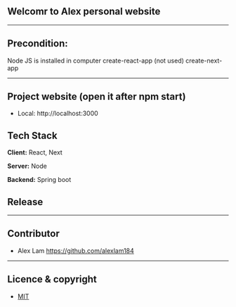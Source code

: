 


## Welcomr to Alex personal website



---
## Precondition:
Node JS is installed in computer
create-react-app  (not used)
create-next-app


---

## Project website (open it after npm start)
  - Local:            http://localhost:3000        


## Tech Stack

**Client:** React, Next

**Server:** Node

**Backend:** Spring boot

## Release


---
## Contributor
- Alex Lam <https://github.com/alexlam184>
---

## Licence & copyright
- [MIT](https://choosealicense.com/licenses/mit/)



